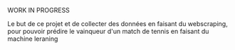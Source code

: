 WORK IN PROGRESS

Le but de ce projet et de collecter des données en faisant du webscraping, pour pouvoir prédire le vainqueur d'un match de tennis en faisant du machine leraning